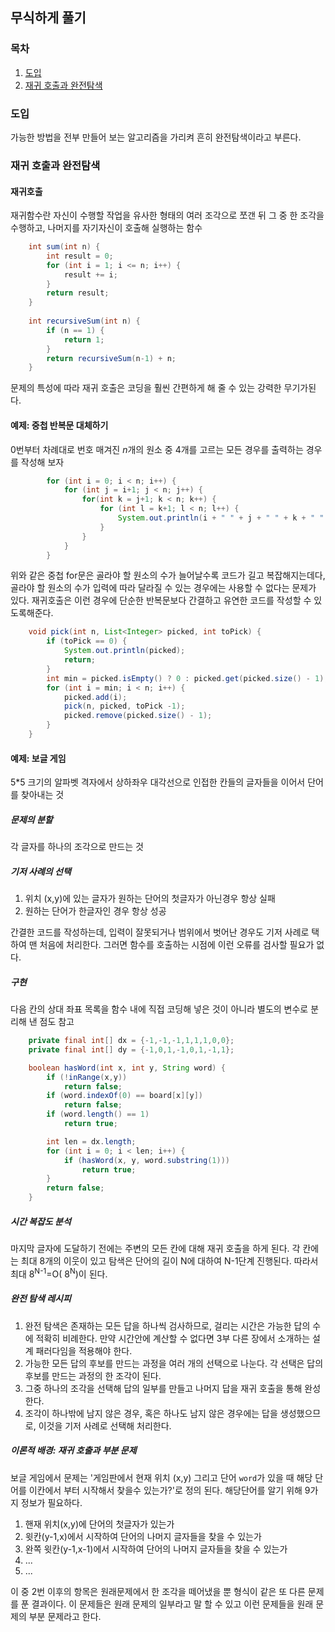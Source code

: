 ## 무식하게 풀기

### 목차

1. [도입](#도입)
2. [재귀 호출과 완전탐색](#재귀-호출과-완전탐색)

### 도입

가능한 방법을 전부 만들어 보는 알고리즘을 가리켜 흔히 완전탐색이라고 부른다.

### 재귀 호출과 완전탐색

#### 재귀호출

재귀함수란 자신이 수행할 작업을 유사한 형태의 여러 조각으로 쪼갠 뒤 그 중 한 조각을 수행하고, 나머지를 자기자신이 호출해 실행하는 함수

```java
    int sum(int n) {
        int result = 0;
        for (int i = 1; i <= n; i++) {
            result += i;
        }
        return result;
    }
    
    int recursiveSum(int n) {
        if (n == 1) {
            return 1;
        }
        return recursiveSum(n-1) + n;
    }
```

문제의 특성에 따라 재귀 호출은 코딩을 훨씬 간편하게 해 줄 수 있는 강력한 무기가된다.

#### 예제: 중첩 반복문 대체하기

0번부터 차례대로 번호 매겨진 *n*개의 원소 중 4개를 고르는 모든 경우를 출력하는 경우를 작성해 보자

```java
        for (int i = 0; i < n; i++) {
            for (int j = i+1; j < n; j++) {
                for(int k = j+1; k < n; k++) {
                    for (int l = k+1; l < n; l++) {
                        System.out.println(i + " " + j + " " + k + " " + l);
                    }
                }
            }
        }
```

위와 같은 중첩 for문은 골라야 할 원소의 수가 늘어날수록 코드가 길고 복잡해지는데다, 골라야 할 원소의 수가 입력에 따라 달라질 수 있는 경우에는 사용할 수 없다는 문제가 있다. 재귀호출은 이런 경우에 단순한 반복문보다 간결하고 유연한 코드를 작성할 수 있도록해준다.

```java
    void pick(int n, List<Integer> picked, int toPick) {
        if (toPick == 0) {
            System.out.println(picked);
            return;
        }
        int min = picked.isEmpty() ? 0 : picked.get(picked.size() - 1);
        for (int i = min; i < n; i++) {
            picked.add(i);
            pick(n, picked, toPick -1);
            picked.remove(picked.size() - 1);
        }
    }
```

#### 예제: 보글 게임

5*5 크기의 알파벳 격자에서 상하좌우 대각선으로 인접한 칸들의 글자들을 이어서 단어를 찾아내는 것

##### 문제의 분할

각 글자를 하나의 조각으로 만드는 것

##### 기저 사례의 선택

1. 위치 (x,y)에 있는 글자가 원하는 단어의 첫글자가 아닌경우 항상 실패
2. 원하는 단어가 한글자인 경우 항상 성공

간결한 코드를 작성하는데, 입력이 잘못되거나 범위에서 벗어난 경우도 기저 사례로 택하여 맨 처음에 처리한다. 그러면 함수를 호출하는 시점에 이런 오류를 검사할 필요가 없다.

##### 구현

다음 칸의 상대 좌표 목록을 함수 내에 직접 코딩해 넣은 것이 아니라 별도의 변수로 분리해 낸 점도 참고

```java
    private final int[] dx = {-1,-1,-1,1,1,1,0,0};
    private final int[] dy = {-1,0,1,-1,0,1,-1,1};

    boolean hasWord(int x, int y, String word) {
        if (!inRange(x,y))
            return false;
        if (word.indexOf(0) == board[x][y])
            return false;
        if (word.length() == 1)
            return true;

        int len = dx.length;
        for (int i = 0; i < len; i++) {
            if (hasWord(x, y, word.substring(1)))
                return true;
        }
        return false;
    }
```

##### 시간 복잡도 분석

마지막 글자에 도달하기 전에는 주변의 모든 칸에 대해 재귀 호출을 하게 된다. 각 칸에는 최대 8개의 이웃이 있고 탐색은 단어의 길이 N에 대하여 N-1단계 진행된다. 따라서 최대 8<sup>N-1</sup>=O( 8<sup>N</sup>)이 된다.

##### 완전 탐색 레시피

1. 완전 탐색은 존재하는 모든 답을 하나씩 검사하므로, 걸리는 시간은 가능한 답의 수에 적확히 비례한다. 만약 시간안에 계산할 수 없다면 3부 다른 장에서 소개하는 설계 패러다임을 적용해야 한다.
2. 가능한 모든 답의 후보를 만드는 과정을 여러 개의 선택으로 나눈다. 각 선택은 답의 후보를 만드는 과정의 한 조각이 된다.
3. 그중 하나의 조각을 선택해 답의 일부를 만들고 나머지 답을 재귀 호출을 통해 완성한다.
4. 조각이 하나밖에 남지 않은 경우, 혹은 하나도 남지 않은 경우에는 답을 생성했으므로, 이것을 기저 사례로 선택해 처리한다.

##### 이론적 배경: 재귀 호출과 부분 문제

보글 게임에서 문제는 '게임판에서 현재 위치 (x,y) 그리고 단어 `word`가 있을 때 해당 단어를 이칸에서 부터 시작해서 찾을수 있는가?'로 정의 된다. 해당단어를 알기 위해 9가지 정보가 필요하다.

1. 핸재 위치(x,y)에 단어의 첫글자가 있는가
2. 윗칸(y-1,x)에서 시작하여 단어의 나머지 글자들을 찾을 수 있는가
3. 완쪽 윗칸(y-1,x-1)에서 시작하여 단어의 나머지 글자들을 찾을 수 있는가
4. ...
5. ...

이 중 2번 이후의 항목은 원래문제에서 한 조각을 떼어냈을 뿐 형식이 같은 또 다른 문제를 푼 결과이다. 이 문제들은 원래 문제의 일부라고 말 할 수 있고 이런 문제들을 원래 문제의 부분 문제라고 한다.

